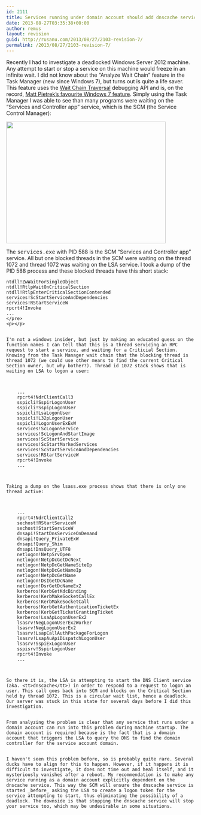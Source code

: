 ```yaml
---
id: 2111
title: Services running under domain account should add dnscache service as dependency
date: 2013-08-27T03:35:38+00:00
author: remus
layout: revision
guid: http://rusanu.com/2013/08/27/2103-revision-7/
permalink: /2013/08/27/2103-revision-7/
---
```

Recently I had to investigate a deadlocked Windows Server 2012 machine. Any attempt to start or stop a service on this machine would freeze in an infinite wait. I did not know about the &#8220;Analyze Wait Chain&#8221; feature in the Task Manager (new since Windows 7), but turns out is quite a life saver. This feature uses the <a href="http://blogs.msdn.com/b/matt_pietrek/archive/2009/04/17/analyze-wait-chain-why-is-my-program-stuck.aspx" target="_blank">Wait Chain Traversal</a> debugging API and is, on the record, <a href="http://blogs.msdn.com/b/matt_pietrek/archive/2009/04/17/analyze-wait-chain-why-is-my-program-stuck.aspx" target="_blank">Matt Pietrek&#8217;s favourite Windows 7 feature</a>. Simply using the Task Manager I was able to see than many programs were waiting on the &#8220;Services and Controller app&#8221; service, which is the SCM (the Service Control Manager):

[<img src="http://rusanu.com/wp-content/uploads/2013/08/wait-chain-scm.png" alt="" title="wait-chain-scm" width="426" height="325" class="alignleft size-full wp-image-2104" />](http://rusanu.com/wp-content/uploads/2013/08/wait-chain-scm.png)  
<!--more-->

The <tt>services.exe</tt> with PID 588 is the SCM &#8220;Services and Controller app&#8221; service. All but one blocked threads in the SCM were waiting on the thread 1072 and thread 1072 was waiting on the LSA service. I took a dump of the PID 588 process and these blocked threads have this short stack:

    
    ntdll!ZwWaitForSingleObject
    ntdll!RtlpWaitOnCriticalSection
    ntdll!RtlpEnterCriticalSectionContended
    services!ScStartServiceAndDependencies
    services!RStartServiceW
    rpcrt4!Invoke
    ...
    </pre>
    <p></p>
    
    
    I'm not a windows insider, but just by making an educated guess on the function names I can tell that this is a thread servicing an RPC request to start a service, and waiting for a Criticial Section. Knowing from the Task Manager wait chain that the blocking thread is thread 1072 (we could use other means to find the current Critical Section owner, but why bother?). Thread id 1072 stack shows that is waiting on LSA to logon a user:
    
    
        
        ...
        rpcrt4!NdrClientCall3
        sspicli!SspirLogonUser
        sspicli!SspipLogonUser
        sspicli!LsaLogonUser
        sspicli!L32pLogonUser
        sspicli!LogonUserExExW
        services!ScLogonService
        services!ScLogonAndStartImage
        services!ScStartService
        services!ScStartMarkedServices
        services!ScStartServiceAndDependencies
        services!RStartServiceW
        rpcrt4!Invoke
        ...
        
    
    
    Taking a dump on the lsass.exe process shows that there is only one thread active:
    
    
        
        ...
        rpcrt4!NdrClientCall2
        sechost!RStartServiceW
        sechost!StartServiceW
        dnsapi!StartDnsServiceOnDemand
        dnsapi!Query_PrivateExW
        dnsapi!Query_Shim
        dnsapi!DnsQuery_UTF8
        netlogon!NetpSrvOpen
        netlogon!NetpDcGetDcNext
        netlogon!NetpDcGetNameSiteIp
        netlogon!NetpDcGetNameIp
        netlogon!NetpDcGetName
        netlogon!DsIGetDcName
        netlogon!DsrGetDcNameEx2
        kerberos!KerbGetKdcBinding
        kerberos!KerbMakeSocketCallEx
        kerberos!KerbMakeSocketCall
        kerberos!KerbGetAuthenticationTicketEx
        kerberos!KerbGetTicketGrantingTicket
        kerberos!LsaApLogonUserEx2
        lsasrv!NegLogonUserEx2Worker
        lsasrv!NegLogonUserEx2
        lsasrv!LsapCallAuthPackageForLogon
        lsasrv!LsapAuApiDispatchLogonUser
        lsasrv!SspiExLogonUser
        sspisrv!SspirLogonUser
        rpcrt4!Invoke
        ...
        
    
    
    So there it is, the LSA is attempting to start the DNS Client service (aka. <tt>dnscache</tt>) in order to respond to a request to logon an user. This call goes back into SCM and blocks on the Critical Section held by thread 1072. This is a circular wait list, hence a deadlock. Our server was stuck in this state for several days before I did this investigation.
    
    
    From analyzing the problem is clear that any service that runs under a domain account can run into this problem during machine startup. The domain account is required because is the fact that is a domain account that triggers the LSA to query the DNS to find the domain controller for the service account domain.
    
    
    I haven't seen this problem before, so is probably quite rare. Several ducks have to align for this to happen. However, if it happens it is difficult to investigate, it does not time out and heal itself, and it mysteriously vanishes after a reboot. My recommendation is to make any service running as a domain account explicitly dependent on the dnscache service. This way the SCM will ensure the dnscache service is started _before_ asking the LSA to create a logon token for the service attempting to start, thus eliminating the possibility of a deadlock. The downside is that stopping the dnscache service will stop your service too, which may be undesirable in some situations.